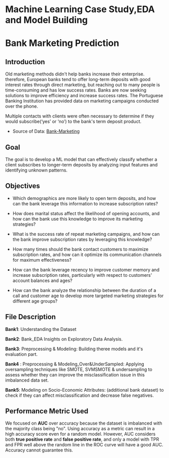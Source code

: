 # Machine Learning Case Study,EDA and Model Building

# Bank Marketing Prediction

## **Introduction**

Old marketing methods didn't help banks increase their enterprise. therefore, European banks tend to offer long-term deposits with good interest rates through direct marketing, but reaching out to many people is time-consuming and has low success rates. 
Banks are now seeking solutions to improve efficiency and increase success rates. 
The Portuguese Banking Institution has provided data on marketing campaigns conducted over the phone.


Multiple contacts with clients were often necessary to determine if they would subscribe(‘yes’ or ‘no’) to the bank's term deposit product.


- Source of Data: [Bank-Marketing](https://archive.ics.uci.edu/ml/datasets/bank+marketing#)


## **Goal**  

The goal is to develop a ML model that can effectively classify whether a client subscribes to longer-term deposits by analyzing input features and identifying unknown patterns.


## **Objectives**

- Which demographics are more likely to open term deposits, and how can the bank leverage this information to increase subscription rates?


- How does marital status affect the likelihood of opening accounts, and how can the bank use this knowledge to improve its marketing strategies?


- What is the success rate of repeat marketing campaigns, and how can the bank improve subscription rates by leveraging this knowledge?


- How many times should the bank contact customers to maximize subscription rates, and how can it optimize its communication channels for maximum effectiveness?


- How can the bank leverage recency to improve customer memory and increase subscription rates, particularly with respect to customers' account balances and ages?


- How can the bank analyze the relationship between the duration of a call and customer age to develop more targeted marketing strategies for different age groups?


 ## **File Description**
 
**Bank1**: Understanding the Dataset

**Bank2**: Bank_EDA Insights on Exploratory Data Analysis.

**Bank3**: Preprocessing & Modeling: Building theree models and it's evaluation part.

**Bank4** : Preprocessing & Modeling_Over&UnderSampled: Applying oversampling techniques like SMOTE, SVMSMOTE & undersampling to assess whether they can improve the misclassification issue in this imbalanced data set.

**Bank5**: Modeling on Socio-Economic Attributes: (additional bank dataset) to check if they can affect misclassification and decrease false negatives.

## **Performance Metric Used**

We focused on **AUC** over accuracy because the dataset is imbalanced with the majority class being "no". Using accuracy as a metric can result in a high accuracy score even for a random model. However, AUC considers both **true positive rate** and **false positive rate**, and only a model with TPR and FPR well above the random line in the ROC curve will have a good AUC. Accuracy cannot guarantee this.



